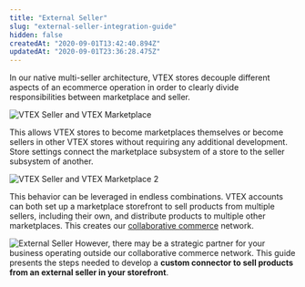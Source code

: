 ```yaml
---
title: "External Seller"
slug: "external-seller-integration-guide"
hidden: false
createdAt: "2020-09-01T13:42:40.894Z"
updatedAt: "2020-09-01T23:36:28.475Z"
---
```


In our native multi-seller architecture, VTEX stores decouple different aspects of an ecommerce operation in order to clearly divide responsibilities between marketplace and seller.

![VTEX Seller and VTEX Marketplace](https://cdn.jsdelivr.net/gh/vtexdocs/dev-portal-content@main/images/external-seller-integration-guide-0.png)

This allows VTEX stores to become marketplaces themselves or become sellers in other VTEX stores without requiring any additional development. Store settings connect the marketplace subsystem of a store to the seller subsystem of another.

![VTEX Seller and VTEX Marketplace 2](https://cdn.jsdelivr.net/gh/vtexdocs/dev-portal-content@main/images/external-seller-integration-guide-1.png)

This behavior can be leveraged in endless combinations. VTEX accounts can both set up a marketplace storefront to sell products from multiple sellers, including their own, and distribute products to multiple other marketplaces. This creates our [collaborative commerce](https://vtex.com/en/blog/strategy/collaborative-commerce-imperative-why-digital-first-collaboration-is-at-the-core-of-todays-business-success/) network.

![External Seller](https://cdn.jsdelivr.net/gh/vtexdocs/dev-portal-content@main/images/external-seller-integration-guide-2.png)
However, there may be a strategic partner for your business operating outside our collaborative commerce network. This guide presents the steps needed to develop a **custom connector to sell products from an external seller in your storefront**.
